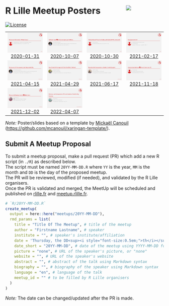 
# R Lille Meetup Posters <a href="https://github.com/RLille/"><img src="https://avatars1.githubusercontent.com/u/60702180" align="right" width="120" /></a>

<!-- badges: start -->

[![License](https://img.shields.io/github/license/RLille/meetup-poster)](LICENSE)
<!-- badges: end -->

<table>
<tr>
<td align="center">
<a href="meetups/2020-01-31/materials/README.md"><img alt="Affiche du Meetup du 2020-01-31" src="meetups/2020-01-31/ads/2020-01-31.png" width="100%" height="auto" /><br/>2020-01-31</a>
</td>
<td align="center">
<a href="meetups/2020-10-07/materials/README.md"><img alt="Affiche du Meetup du 2020-10-07" src="meetups/2020-10-07/ads/2020-10-07.png" width="100%" height="auto" /><br/>2020-10-07</a>
</td>
<td align="center">
<a href="meetups/2020-10-30/materials/README.md"><img alt="Affiche du Meetup du 2020-10-30" src="meetups/2020-10-30/ads/2020-10-30.png" width="100%" height="auto" /><br/>2020-10-30</a>
</td>
<td align="center">
<a href="meetups/2021-02-17/materials/README.md"><img alt="Affiche du Meetup du 2021-02-17" src="meetups/2021-02-17/ads/2021-02-17.png" width="100%" height="auto" /><br/>2021-02-17</a>
</td>
</tr>
<tr>
<td align="center">
<a href="meetups/2021-04-15/materials/README.md"><img alt="Affiche du Meetup du 2021-04-15" src="meetups/2021-04-15/ads/2021-04-15.png" width="100%" height="auto" /><br/>2021-04-15</a>
</td>
<td align="center">
<a href="meetups/2021-04-29/materials/README.md"><img alt="Affiche du Meetup du 2021-04-29" src="meetups/2021-04-29/ads/2021-04-29.png" width="100%" height="auto" /><br/>2021-04-29</a>
</td>
<td align="center">
<a href="meetups/2021-06-17/materials/README.md"><img alt="Affiche du Meetup du 2021-06-17" src="meetups/2021-06-17/ads/2021-06-17.png" width="100%" height="auto" /><br/>2021-06-17</a>
</td>
<td align="center">
<a href="meetups/2021-11-18/materials/README.md"><img alt="Affiche du Meetup du 2021-11-18" src="meetups/2021-11-18/ads/2021-11-18.png" width="100%" height="auto" /><br/>2021-11-18</a>
</td>
</tr>
<tr>
<td align="center">
<a href="meetups/2021-12-02/materials/README.md"><img alt="Affiche du Meetup du 2021-12-02" src="meetups/2021-12-02/ads/2021-12-02.png" width="100%" height="auto" /><br/>2021-12-02</a>
</td>
<td align="center">
<a href="meetups/2022-04-07/materials/README.md"><img alt="Affiche du Meetup du 2022-04-07" src="meetups/2022-04-07/ads/2022-04-07.png" width="100%" height="auto" /><br/>2022-04-07</a>
</td>
</tr>
</table>

*Note:* Poster/slides based on a template by [Mickaël
Canouil](https://mickael.canouil.fr/)
(<https://github.com/mcanouil/xaringan-template/>).

## Submit A Meetup Proposal

To submit a meetup proposal, make a pull request (PR) which add a new R
script (in `./R`) as described below.  
The script must be named `20YY-MM-DD.R` where `YY` is the year, `MM` is
the month and `DD` is the day of the proposed meetup.  
The PR will be reviewed, modified (if needed), and validated by the R
Lille organisers.  
Once the PR is validated and merged, the MeetUp will be scheduled and
published on [rlille.fr](https://rlille.fr) and
[meetup.rlille.fr](http://meetup.rlille.fr).

``` r
# `R/20YY-MM-DD.R`
create_meetup(
  output = here::here("meetups/20YY-MM-DD"),
  rmd_params = list(
    title = "Title Of The Meetup", # title of the meetup
    author = "Firstname Lastname", # speaker
    institute = "", # speaker's institute/affiliation
    date = 'Thursday, the DD<sup><i style="font-size:0.5em;">th</i></sup> of MM, 20YY - 18:00 CET', # date of the meetup
    date_short = "20YY-MM-DD", # date of the meetup using YYYY-MM-DD format
    picture = "none", # URL of the speaker's picture, or "none"
    website = "", # URL of the speaker's website
    abstract = "", # abstract of the talk using Markdown syntax
    biography = "", # biography of the speaker using Markdown syntax
    language = "en", # language of the talk
    meetup_id = "" # to be filled by R Lille organisers
  )
)
```

*Note:* The date can be changed/updated after the PR is made.
